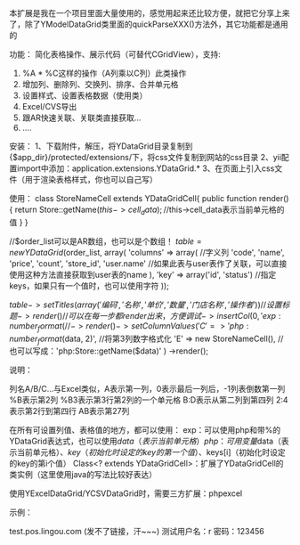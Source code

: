 本扩展是我在一个项目里面大量使用的，感觉用起来还比较方便，就把它分享上来了，除了YModelDataGrid类里面的quickParseXXX()方法外，其它功能都是通用的


功能：
简化表格操作、展示代码（可替代CGridView），支持:
1. %A * %C这样的操作（A列乘以C列）此类操作
2. 增加列、删除列、交换列、排序、合并单元格
3. 设置样式、设置表格数据（使用类）
4. Excel/CVS导出
5. 跟AR快速关联、关联类直接获取...
6. ....



安装：
1、下载附件，解压，将YDataGrid目录复制到{$app_dir}/protected/extensions/下，将css文件复制到网站的css目录
2、yii配置import中添加：application.extensions.YDataGrid.*
3、在页面上引入css文件（用于渲染表格样式，你也可以自己写）


使用：
class StoreNameCell extends YDataGridCell{
    public function render() {
        return Store::getName($this->cell_data); //$this->cell_data表示当前单元格的值
    }
}

//$order_list可以是AR数组，也可以是个数组！
$table = new YDataGrid($order_list, array(
    'columns' => array( //字义列
        'code',
        'name',
        'price',
        'count',
        'store_id',
        'user.name'  //如果此表与user表作了关联，可以直接使用这种方法直接获取到user表的name
    ),
    'key' => array('id', 'status') //指定keys，如果只有一个值时，也可以使用字符
));

$table
->setTitles(array('编码', '名称', '单价', '数量', '门店名称', '操作者')) //设置标题
->render() //可以在每一步都render出来，方便调试
->insertCol(0, 'exp:number_format(%C*%D, 2)', '小计') //在最后插入一列，并将结果保留2位小数
//->render()
->setColumnValues(
    'C' => 'php:number_format($data, 2)', //将第3列数字格式化
    'E' => new StoreNameCell(), //也可以写成：'php:Store::getName($data)'
)
->render();


说明：

列名A/B/C...与Excel类似，A表示第一列，0表示最后一列后，-1列表倒数第一列
%B表示第2列
%B3表示第3行第2列的一个单元格
B:D表示从第二列到第四列
2:4表示第2行到第四行
AB表示第27列

在所有可设置列值、表格值的地方，都可以使用：
exp：可以使用php和带%的YDataGrid表达式，也可以使用$data（表示当前单元格）
php：可用变量$data（表示当前单元格）、$key（初始化时设定的key的第一个值）、$keys[i]（初始化时设定的key的第i个值）
Class<? extends YDataGridCell>：扩展了YDataGridCell的类实例（这里使用java的写法比较好表达）

使用YExcelDataGrid/YCSVDataGrid时，需要三方扩展：phpexcel


示例：

test.pos.lingou.com (发不了链接，汗~~~)
测试用户名：r 
密码：123456
